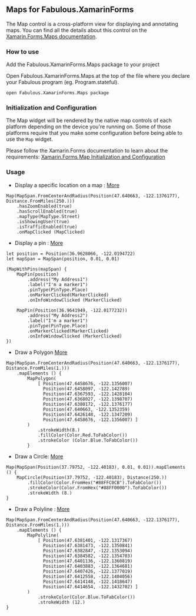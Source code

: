 ## Maps for Fabulous.XamarinForms

The Map control is a cross-platform view for displaying and annotating maps. You can find all the details about this control on the [Xamarin.Forms.Maps documentation](https://learn.microsoft.com/en-us/xamarin/xamarin-forms/user-interface/map/).

### How to use

Add the Fabulous.XamarinForms.Maps package to your project

Open Fabulous.XamarinForms.Maps at the top of the file where you declare your Fabulous program (eg. Program.stateful).
```f#
open Fabulous.XamarinForms.Maps package
```
### Initialization and Configuration
The Map widget will be rendered by the native map controls of each platform depending on the device you're running on. Some of those platforms require that you make some configuration before being able to use the `Map` widget.

Please follow the Xamarin.Forms documentation to learn about the requirements: [Xamarin.Forms Map Initialization and Configuration](https://learn.microsoft.com/en-us/xamarin/xamarin-forms/user-interface/map/setup)

### Usage
- Display a specific location on a map : [More](https://learn.microsoft.com/en-us/xamarin/xamarin-forms/user-interface/map/map)
```f#
Map(MapSpan.FromCenterAndRadius(Position(47.640663, -122.1376177), Distance.FromMiles(250.)))
    .hasZoomEnabled(true)
    .hasScrollEnabled(true)
    .mapType(MapType.Street)
    .isShowingUser(true)
    .isTrafficEnabled(true)
    .onMapClicked (MapClicked)
```
- Display a pin : [More](https://learn.microsoft.com/en-us/xamarin/xamarin-forms/user-interface/map/pins#display-a-pin)

```f#
let position = Position(36.9628066, -122.0194722)
let mapSpan = MapSpan(position, 0.01, 0.01)

(MapWithPins(mapSpan) {
    MapPin(position)
        .address("My Address1")
        .label("I'm a marker1")
        .pinType(PinType.Place)
        .onMarkerClicked(MarkerClicked)
        .onInfoWindowClicked (MarkerClicked)

    MapPin(Position(36.9641949, -122.0177232))
        .address("My Address2")
        .label("I'm a marker1")
        .pinType(PinType.Place)
        .onMarkerClicked(MarkerClicked)
        .onInfoWindowClicked (MarkerClicked)
})
```
- Draw a Polygon [More](https://learn.microsoft.com/en-us/xamarin/xamarin-forms/user-interface/map/polygons)

```f#
Map(MapSpan.FromCenterAndRadius(Position(47.640663, -122.1376177), Distance.FromMiles(1.)))
    .mapElements () {
        MapPolygon(
            [ Position(47.6458676, -122.1356007)
              Position(47.6458097, -122.142789)
              Position(47.6367593, -122.1428104)
              Position(47.6368027, -122.1398707)
              Position(47.6380172, -122.1376177)
              Position(47.640663, -122.1352359)
              Position(47.6426148, -122.1347209)
              Position(47.6458676, -122.1356007) ]
        )
            .strokeWidth(8.)
            .fillColor(Color.Red.ToFabColor())
            .strokeColor (Color.Blue.ToFabColor())
        }
```
- Draw a Circle: [More](https://learn.microsoft.com/en-us/xamarin/xamarin-forms/user-interface/map/polygons#create-a-circle)
```f#
Map(MapSpan(Position(37.79752, -122.40183), 0.01, 0.01)).mapElements () {
    MapCircle(Position(37.79752, -122.40183), Distance(250.))
        .fillColor(Color.FromHex("#88FFC0CB").ToFabColor())
        .strokeColor(Color.FromHex("#88FF0000").ToFabColor())
        .strokeWidth (8.)
}
```
- Draw a Polyline : [More](https://learn.microsoft.com/en-us/xamarin/xamarin-forms/user-interface/map/polygons#create-a-polyline)

```f#
Map(MapSpan.FromCenterAndRadius(Position(47.640663, -122.1376177), Distance.FromMiles(1.)))
    .mapElements () {
        MapPolyline(
            [ Position(47.6381401, -122.1317367)
              Position(47.6381473, -122.1350841)
              Position(47.6382847, -122.1353094)
              Position(47.6384582, -122.1354703)
              Position(47.6401136, -122.1360819)
              Position(47.6403883, -122.1364681)
              Position(47.6407426, -122.1377019)
              Position(47.6412558, -122.1404056)
              Position(47.6414148, -122.1418647)
              Position(47.6414654, -122.1432702) ]
        )
            .strokeColor(Color.Blue.ToFabColor())
            .strokeWidth (12.)
}
```
